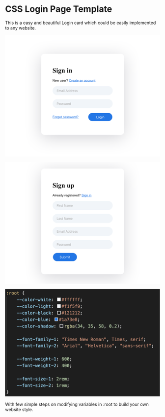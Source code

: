 # CSS Login Page Template

This is a easy and beautiful Login card which could be easily implemented to any website.

![Sign in page](https://github.com/TimLaiTW/Login-page-template/blob/master/public/img/signin.png)

![Sign up page](https://github.com/TimLaiTW/Login-page-template/blob/master/public/img/signup.png)

![root var](https://github.com/TimLaiTW/Login-page-template/blob/master/public/img/root_var.png)

With few simple steps on modifying variables in :root to build your own website style.
